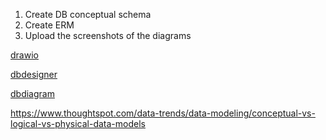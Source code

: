 1) Create DB conceptual schema
2) Create ERM
3) Upload the screenshots of the diagrams

[drawio](https://app.diagrams.net)

[dbdesigner](https://erd.dbdesigner.net/)

[dbdiagram](https://dbdiagram.io/home)

https://www.thoughtspot.com/data-trends/data-modeling/conceptual-vs-logical-vs-physical-data-models
